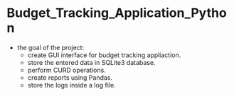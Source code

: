 # Budget_Tracking_Application_Python

- the goal of the project:
   * create GUI interface for budget tracking appliaction.
   * store the entered data in SQLite3 database.
   * perform CURD operations.
   * create reports using Pandas.
   * store the logs inside a log file.
